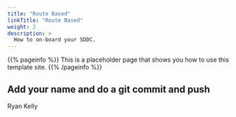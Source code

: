 ```yaml
---
title: "Route Based"
linkTitle: "Route Based"
weight: 2
description: >
  How to on-board your SDDC. 
---
```


{{% pageinfo %}}
This is a placeholder page that shows you how to use this template site.
{{% /pageinfo %}}



## Add your name and do a git commit and push

Ryan Kelly

